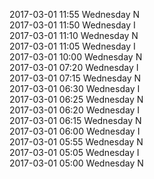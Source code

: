 2017-03-01 11:55 Wednesday  N  
2017-03-01 11:50 Wednesday  I  
2017-03-01 11:10 Wednesday  N  
2017-03-01 11:05 Wednesday  I  
2017-03-01 10:00 Wednesday  N  
2017-03-01 07:20 Wednesday  I  
2017-03-01 07:15 Wednesday  N  
2017-03-01 06:30 Wednesday  I  
2017-03-01 06:25 Wednesday  N  
2017-03-01 06:20 Wednesday  I  
2017-03-01 06:15 Wednesday  N  
2017-03-01 06:00 Wednesday  I  
2017-03-01 05:55 Wednesday  N  
2017-03-01 05:05 Wednesday  I  
2017-03-01 05:00 Wednesday  N  
